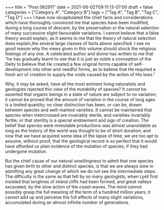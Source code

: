 +++
title = "Post 062911"
date = 2021-06-02T09:11:13-07:00
draft = false
categories = ["Category A", "Category B"]
tags = ["Tag A", "Tag B", "Tag C", "Tag D"]
+++
I have now recapitulated the chief facts and considerations which have thoroughly convinced me that species have been modified, during a long course of descent, by the preservation or the natural selection of many successive slight favourable variations. I cannot believe that a false theory would explain, as it seems to me that the theory of natural selection does explain,the several large classes of facts above specified. I see no good reason why the views given in this volume should shock the religious feelings of any one. A celebrated author and divine has written to me that "he has gradually learnt to see that it is just as noble a conception of the Deity to believe that He created a few original forms capable of self-development into other and needful forms, as to believe that He required a fresh act of creation to supply the voids caused by the action of His laws."

Why, it may be asked, have all the most eminent living naturalists and geologists rejected this view of the mutability of species? It cannot be asserted that organic beings in a state of nature are subject to no variation; it cannot be proved that the amount of variation in the course of long ages is a limited quantity; no clear distinction has been, or can be, drawn between species and well-marked varieties. It cannot be maintained that species when intercrossed are invariably sterile, and varieties invariably fertile; or that sterility is a special endowment and sign of creation. The belief that species were immutable productions was almost unavoidable as long as the history of the world was thought to be of short duration; and now that we have acquired some idea of the lapse of time, we are too apt to assume, without proof, that the geological record is so perfect that it would have afforded us plain evidence of the mutation of species, if they had undergone mutation.

But the chief cause of our natural unwillingness to admit that one species has given birth to other and distinct species, is that we are always slow in admitting any great change of which we do not see the intermediate steps. The difficulty is the same as that felt by so many geologists, when Lyell first insisted that longlines of inland cliffs had been formed, and great valleys excavated, by the slow action of the coast-waves. The mind cannot possibly grasp the full meaning of the term of a hundred million years; it cannot add up and perceive the full effects of many slight variations, accumulated during an almost infinite number of generations.
